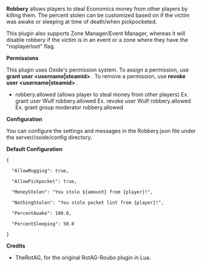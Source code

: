 **Robbery**  allows players to steal Economics money from other players by killing them. The percent stolen can be customized based on if the victim was awake or sleeping at time of death/when pickpocketed.


This plugin also supports Zone Manager/Event Manager, whereas it will disable robbery if the victim is in an event or a zone where they have the "noplayerloot" flag.

**Permissions** 

This plugin uses Oxide's permission system. To assign a permission, use **grant user <username|steamid> <permission>** . To remove a permission, use **revoke user <username|steamid> <permission>** .


* robbery.allowed (allows player to steal money from other players)
Ex. grant user Wulf robbery.allowed
Ex. revoke user Wulf robbery.allowed
Ex. grant group moderator robbery.allowed

**Configuration** 

You can configure the settings and messages in the Robbery.json file under the server/<identity>/oxide/config directory.

**Default Configuration** 

````
{

  "AllowMugging": true,

  "AllowPickpocket": true,

  "MoneyStolen": "You stole ${amount} from {player}!",

  "NothingStolen": "You stole pocket lint from {player}!",

  "PercentAwake": 100.0,

  "PercentSleeping": 50.0

}
````

**Credits** 


* TheRotAG, for the original RotAG-Roubo plugin in Lua.